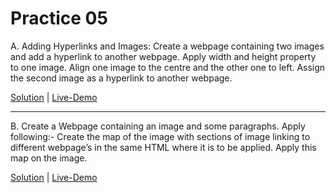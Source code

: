 # Practice 05

A. Adding Hyperlinks and Images: Create a webpage containing two images and add a hyperlink to another webpage. Apply width and height property to one image. Align one image to the centre and the other one to left. Assign the second image as a hyperlink to another webpage. 

[Solution](./p5-a.html) | [Live-Demo](https://yp-gpp.github.io/CM2104/practical/5/p5-a.html)

<hr>

B. Create a Webpage containing an image and some paragraphs. Apply following:-
Create the map of the image with sections of image linking to different webpage’s in the same HTML where it is to be applied.
Apply this map on the image.

[Solution](./p5-b.html) | [Live-Demo](https://yp-gpp.github.io/CM2104/practical/5/p5-b.html)

